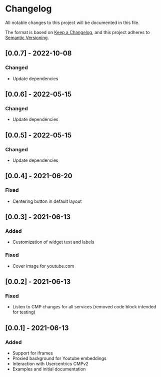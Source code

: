 # Changelog
All notable changes to this project will be documented in this file.

The format is based on [Keep a Changelog](https://keepachangelog.com/en/1.0.0/),
and this project adheres to [Semantic Versioning](https://semver.org/spec/v2.0.0.html).

## [0.0.7] - 2022-10-08
### Changed
- Update dependencies

## [0.0.6] - 2022-05-15
### Changed
- Update dependencies

## [0.0.5] - 2022-05-15
### Changed
- Update dependencies

## [0.0.4] - 2021-06-20
### Fixed
- Centering button in default layout

## [0.0.3] - 2021-06-13
### Added
- Customization of widget text and labels

### Fixed
- Cover image for youtube.com

## [0.0.2] - 2021-06-13
### Fixed
- Listen to CMP changes for all services (removed code block intended for testing)

## [0.0.1] - 2021-06-13
### Added
- Support for iframes
- Proxied background for Youtube embeddings
- Interaction with Usercentrics CMPv2
- Examples and initial documentation